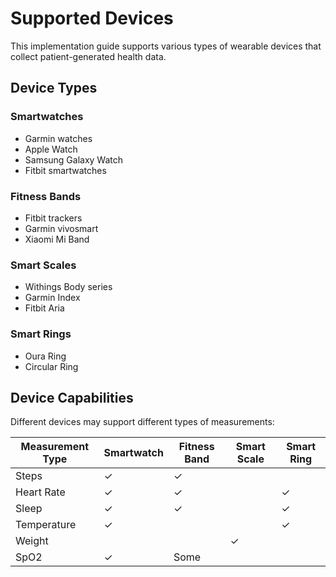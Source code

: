 # Supported Devices

This implementation guide supports various types of wearable devices that collect patient-generated health data.

## Device Types

### Smartwatches
- Garmin watches
- Apple Watch
- Samsung Galaxy Watch
- Fitbit smartwatches

### Fitness Bands
- Fitbit trackers
- Garmin vivosmart
- Xiaomi Mi Band

### Smart Scales
- Withings Body series
- Garmin Index
- Fitbit Aria

### Smart Rings
- Oura Ring
- Circular Ring

## Device Capabilities

Different devices may support different types of measurements:

| Measurement Type | Smartwatch | Fitness Band | Smart Scale | Smart Ring |
|-----------------|------------|--------------|-------------|------------|
| Steps           | ✓          | ✓            |             |            |
| Heart Rate      | ✓          | ✓            |             | ✓          |
| Sleep           | ✓          | ✓            |             | ✓          |
| Temperature     | ✓          |              |             | ✓          |
| Weight          |            |              | ✓           |            |
| SpO2           | ✓          | Some         |             |            |